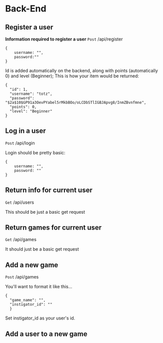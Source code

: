 # Back-End

## Register a user
**Information required to register a user**
```Post``` /api/register
```
{
    username: "",
    password:""
}
```
Id is added automatically on the backend, along with points (automatically 0) and level (Beginner);
This is how your item would be returned:

```
{
  "id": 1,
  "username": "totz",
  "password": "$2a$10$GP91a3OevPYabel5rMkbBOo/oLCDbSTlIGBJApvg8/InmZBvnfmne",
  "points": 0,
  "level": "Beginner"
}
```
## Log in a user
```Post``` /api/login

Login should be pretty basic: 
```
{
    username: "",
    password: ""
}
```

## Return info for current user
```Get```
/api/users

This should be just a basic get request

## Return games for current user

```Get```
/api/games

It should just be a basic get request


## Add a new game

```Post```
/api/games

You'll want to format it like this...
```
{
  "game_name": "",
  "instigator_id": ""
  }
```
Set instigator_id as your user's id.

## Add a user to a new game